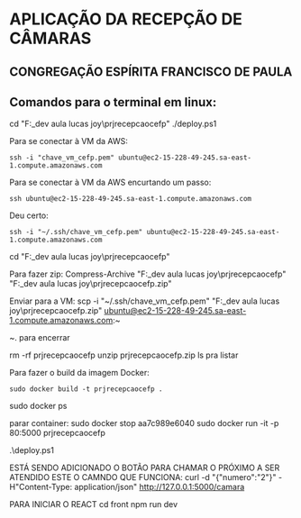 # APLICAÇÃO DA RECEPÇÃO DE CÂMARAS 
## CONGREGAÇÃO ESPÍRITA FRANCISCO DE PAULA

## Comandos para o terminal em linux:




cd "F:\_dev aula lucas joy\prjrecepcaocefp"
./deploy.ps1



Para se conectar à VM da AWS:
```
ssh -i "chave_vm_cefp.pem" ubuntu@ec2-15-228-49-245.sa-east-1.compute.amazonaws.com
```

Para  se conectar à VM da AWS encurtando um passo: 
```
ssh ubuntu@ec2-15-228-49-245.sa-east-1.compute.amazonaws.com
```
Deu certo:
```
ssh -i "~/.ssh/chave_vm_cefp.pem" ubuntu@ec2-15-228-49-245.sa-east-1.compute.amazonaws.com
```


cd "F:\_dev aula lucas joy\prjrecepcaocefp"

Para fazer zip:
Compress-Archive "F:\_dev aula lucas joy\prjrecepcaocefp" "F:\_dev aula lucas joy\prjrecepcaocefp.zip" 

Enviar para a VM:
scp -i "~/.ssh/chave_vm_cefp.pem" "F:\_dev aula lucas joy\prjrecepcaocefp.zip" ubuntu@ec2-15-228-49-245.sa-east-1.compute.amazonaws.com:~

~. para encerrar

rm -rf prjrecepcaocefp
unzip prjrecepcaocefp.zip
ls pra listar

Para fazer o build da imagem Docker:
```
sudo docker build -t prjrecepcaocefp .
```
sudo docker ps

parar container:
 sudo docker stop aa7c989e6040
 sudo docker run -it -p 80:5000 prjrecepcaocefp

 .\deploy.ps1



ESTÁ SENDO ADICIONADO O BOTÃO PARA CHAMAR O PRÓXIMO A SER ATENDIDO
ESTE O CAMNDO QUE FUNCIONA:
 curl -d "{\"numero\":\"2\"}" -H"Content-Type: application/json" http://127.0.0.1:5000/camara



PARA INICIAR O REACT
  cd front
  npm run dev